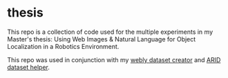 # thesis
This repo is a collection of code used for the multiple experiments in my Master's thesis: Using Web Images & Natural Language for Object Localization in a Robotics Environment.

This repo was used in conjunction with my [webly dataset creator](https://github.com/Jrokisky/webly-dataset-creator) and [ARID dataset helper](https://github.com/Jrokisky/Arid-Dataset-Helper).


